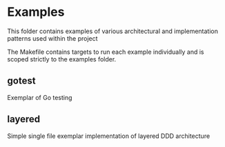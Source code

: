 # Examples

This folder contains examples of various architectural and implementation patterns used within the project

The Makefile contains targets to run each example individually and is scoped strictly to the examples folder.

## gotest

Exemplar of Go testing

## layered

Simple single file exemplar implementation of layered DDD architecture
